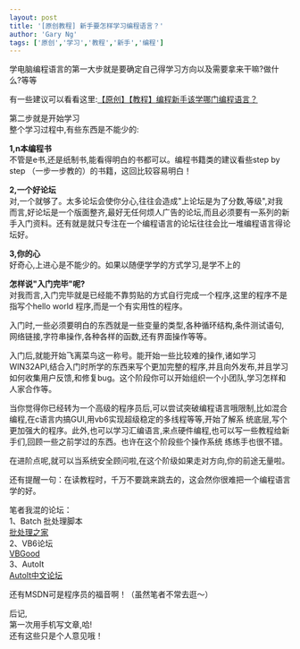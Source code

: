 ```yaml
---
layout: post
title: '[原创教程] 新手要怎样学习编程语言？'
author: 'Gary Ng'
tags: ['原创','学习','教程','新手','编程']
---
```


学电脑编程语言的第一大步就是要确定自己得学习方向以及需要拿来干嘛?做什么?等等  
  
有一些建议可以看看这里:[【原创】【教程】编程新手该学哪门编程语言？](http://garyngzhongbo.blogspot.com/2012/06/blog-post.html)  
  
第二步就是开始学习  
整个学习过程中,有些东西是不能少的:  
  
**1,n本编程书**  
不管是e书,还是纸制书,能看得明白的书都可以。编程书籍类的建议看些step by step （一步一步教的）的书籍，这回比较容易明白！  
  
**2,一个好论坛**  
对,一个就够了。太多论坛会使你分心,往往会造成"上论坛是为了分数,等级",对我而言,好论坛是一个版面整齐,最好无任何烦人广告的论坛,而且必须要有一系列的新手入门资料。还有就是就只专注在一个编程语言的论坛往往会比一堆编程语言得论坛好。  
  
**3,你的心**  
好奇心,上进心是不能少的。如果以随便学学的方式学习,是学不上的  
  
**怎样说"入门完毕"呢?**  
对我而言,入门完毕就是已经能不靠剪贴的方式自行完成一个程序,这里的程序不是指写个hello world 程序,而是一个有实用性的程序。  
  
入门时,一些必须要明白的东西就是一些变量的类型,各种循环结构,条件测试语句,网络链接,字符串操作,各种各样的函数,还有界面操作等等。  
  
入门后,就能开始飞离菜鸟这一称号。能开始一些比较难的操作,诸如学习WIN32API,结合入门时所学的东西来写个更加完整的程序,并且向外发布,并且学习如何收集用户反馈,和修复bug。这个阶段你可以开始组织一个小团队,学习怎样和人家合作等。  
  
当你觉得你已经转为一个高级的程序员后,可以尝试突破编程语言哦限制,比如混合编程,在c语言内搞GUI,用vb6实现超级稳定的多线程等等,开始了解系 统底层,写个更加强大的程序。此外,也可以学习汇编语言,来点硬件编程,也可以写一些教程给新手们,回顾一些之前学过的东西。也许在这个阶段些个操作系统 练练手也很不错。  
  
在进阶点呢,就可以当系统安全顾问啦,在这个阶级如果走对方向,你的前途无量啦。  
  
  
  
还有提醒一句：在读教程时，千万不要跳来跳去的，这会然你很难把一个编程语言学的好。  
  
  
笔者我混的论坛：  
1、Batch 批处理脚本  
[批处理之家](http://bbs.bathome.net/)  
2、VB6论坛  
[VBGood](http://www.vbgood.com/)   
3、AutoIt  
[AutoIt中文论坛](http://www.autoitx.com/)  
  
  
还有MSDN可是程序员的福音啊！（虽然笔者不常去逛～）  
  
后记,  
第一次用手机写文章,哈!  
还有这些只是个人意见哦！
